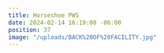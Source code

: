 ```yaml
---
title: Horseshoe PWS
date: 2024-02-14 16:19:00 -06:00
position: 37
image: "/uploads/BACK%20OF%20FACILITY.jpg"
---
```


